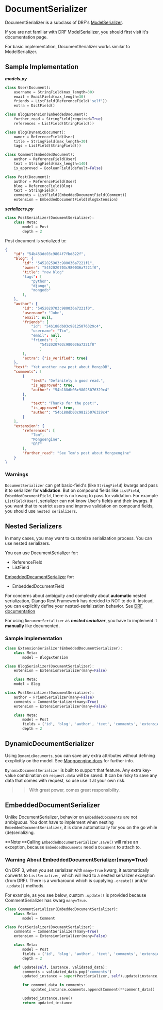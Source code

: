 # DocumentSerializer

DocumentSerializer is a subclass of DRF's [ModelSerializer](http://www.django-rest-framework.org/api-guide/serializers/#modelserializer).

If you are not familiar with DRF ModelSerializer, you should first visit it's documentation page.

For basic implementation, DocumentSerializer works similar to ModelSerializer.

## Sample Implementation

***models.py***

```Python
class User(Document):
    username = StringField(max_length=30)
    email = EmailField(max_length=30)
    friends = ListField(ReferenceField('self'))
    extra = DictField()

class BlogExtension(EmbeddedDocument):
    further_read = StringField(required=True)
    references = ListField(StringField())

class Blog(DynamicDocument):
    owner = ReferenceField(User)
    title = StringField(max_length=30)
    tags = ListField(StringField())

class Comment(EmbeddedDocument):
    author = ReferenceField(User)
    text = StringField(max_length=140)
    is_approved = BooleanField(default=False)

class Post(Document):
    author = ReferenceField(User)
    blog = ReferenceField(Blog)
    text = StringField()
    comments = ListField(EmbeddedDocumentField(Comment))
    extension = EmbeddedDocumentField(BlogExtension)
```

***serializers.py***

```Python
class PostSerializer(DocumentSerializer):
    class Meta:
        model = Post
        depth = 2
```

Post document is serialized to:

```JSON
{
    "id": "54b453dd03c9804f7fbd822f",
    "blog": {
        "id": "5452025903c980036a7221f1",
        "owner": "5452020703c980036a7221f0",
        "title": "new blog"
        "tags": [
            "python",
            "django",
            "mongodb"
        ],
    },
    "author": {
        "id": "5452020703c980036a7221f0",
        "username": "John",
        "email": null,
        "friends": [
            "id": "54b188db03c98125076329c4",
            "username": "Tim",
            "email": null,
            "friends": [
                "5452020703c980036a7221f0"
                ]
        ],
        "extra": {"is_verified": true}
    },
    "text": "Yet another new post about MongoDB",
    "comments": [
        {
            "text": "Definitely a good read.",
            "is_approved": true,
            "author": "54b188db03c98025076329c4"
        },
        {
            "text": "Thanks for the post!",
            "is_approved": true,
            "author": "54b188db03c98125076329c4"
        }
    ],
    "extension": {
        "references": [
            "Tom",
            "Mongoengine",
            "DRF"
        ],
        "further_read": "See Tom's post about Mongoengine"
    }
}
```

### Warnings

`DocumentSerializer` can get basic-field's (like `StringField`) kwargs and pass it to serializer for **validation**. But on compound fields like `ListField`, `EmbeddedDocumentField`, there is no kwarg to pass for validation. For example `ListField(User)`, serializer can not know User's fields and their kwargs. If you want that to restrict users and improve validation on compound fields, you should use `nested serializers`.

## Nested Serializers

In many cases, you may want to customize serialization process. You can use nested serializers.

You can use DocumentSerializer for:

- ReferenceField
- ListField

[EmbeddedDocumentSerializer](#embeddeddocumentserializer) for:

- EmbeddedDocumentField

For concerns about ambiguity and complexity about **automatic** nested serialization, Django Rest Framework has decided to NOT to do it. Instead, you can explicitly define your nested-serialization behavior. See [DRF documentation](http://www.django-rest-framework.org/api-guide/serializers/#writable-nested-representations)

For using `DocumentSerializer` as ***nested serializer***, you have to implement it **manually** like documented.

### Sample Implementation

```Python
class ExtensionSerializer(EmbeddedDocumentSerializer):
    class Meta:
        model = BlogExtension

class BlogSerializer(DocumentSerializer):
    extension = ExtensionSerializer(many=False)

    class Meta:
    model = Blog

class PostSerializer(DocumentSerializer):
    author = FriendSerializer(many=False)
    comments = CommentSerializer(many=True)
    extension = ExtensionSerializer(many=False)

    class Meta:
        model = Post
        fields = ('id', 'blog', 'author', 'text', 'comments', 'extension')
        depth = 2
```

## DynamicDocumentSerializer

Using `DynamicDocuments`, you can save any extra attributes without defining excplicitly on the model. See [Mongoengine docs](https://mongoengine-odm.readthedocs.org/guide/defining-documents.html#dynamic-document-schemas) for further info.

`DynamicDocumentSerializer` is built to support that feature. Any extra key-value combination on `request.data` will be saved. It can be risky to save any data that comes with request, so use use it at your own risk.

>> With great power, comes great responsibility.


## EmbeddedDocumentSerializer

Unlike DocumentSerializer, behavior on `EmbeddedDocuments` are not ambiguous.
You dont have to implement when nesting `EmbeddedDocumentSerializer`, it is done automatically for you on the go while (de)serializing.

**Note:**Calling `EmbeddedDocumentSerializer.save()` will raise an exception, because `EmbeddedDocuments` need a `Document` to attach to.

### Warning About EmbeddedDocumentSerializer(many=True)
On DRF 3, when you set serializer with `many=True` kwarg, it automatically converts to `ListSerializer`, which will lead to a nested serializer exception (from DRF). There is a workaround which is supplying `.create()` and/or `.update()` methods.

For example, as you see below, custom `.update()` is provided because CommentSerializer has kwarg `many=True`.

```Python
class CommentSerializer(EmbeddedDocumentSerializer):
    class Meta:
        model = Comment

class PostSerializer(DocumentSerializer):
    comments = CommentSerializer(many=True)
    extension = ExtensionSerializer(many=False)

    class Meta:
        model = Post
        fields = ('id', 'blog', 'author', 'text', 'comments', 'extension')
        depth = 2

    def update(self, instance, validated_data):
        comments = validated_data.pop('comments')
        updated_instance = super(PostSerializer, self).update(instance, validated_data)

        for comment_data in comments:
            updated_instance.comments.append(Comment(**comment_data))

        updated_instance.save()
        return updated_instance
```
